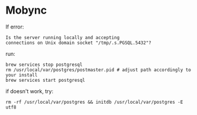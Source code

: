 # Mobync





If error:

```
Is the server running locally and accepting
connections on Unix domain socket "/tmp/.s.PGSQL.5432"?
```

run:

```
brew services stop postgresql
rm /usr/local/var/postgres/postmaster.pid # adjust path accordingly to your install
brew services start postgresql
```

if doesn't work, try:

```
rm -rf /usr/local/var/postgres && initdb /usr/local/var/postgres -E utf8
```

